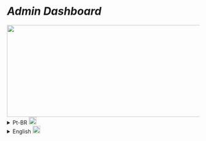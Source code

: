 # _Admin Dashboard_

<img width="820" height="240" src="src/assets/videoREADME.gif"/>

<details>
  <summary>Pt-BR <img width="20" src="https://flagicons.lipis.dev/flags/4x3/br.svg"></summary>

Este é um projeto de painel administrativo criado em React.js com TypeScript e as bibliotecas Tailwind CSS e Syncfusion. O painel inclui um dashboard, três páginas, quatro aplicativos e sete gráficos totalmente funcionais. Além disso, o painel também possui recursos como carrinho de compras, notificações, mensagens, perfil de usuário e configurações que são salvas em localStorage.

O projeto é baseado no tutorial [Build and Deploy a React Admin Dashboard App With Theming, Tables, Charts, Calendar, Kanban and More](https://www.youtube.com/watch?v=jx5hdo50a2M&t=3984s) do canal do YouTube [JavaScript Mastery](https://www.youtube.com/@javascriptmastery) . No entanto, algumas modificações foram feitas para adaptar o projeto às necessidades do desenvolvedor.

## _Instalação_

Para instalar o projeto, você pode clonar o repositório do GitHub e instalar as dependências usando o gerenciador de pacotes Yarn ou NPM. Abra um terminal e execute os seguintes comandos:

```bash
git clone https://github.com/EduardoMG12/admin-dashboard.git
cd admin-dashboard
yarn install
```

ou

```bash
git clone https://github.com/EduardoMG12/admin-dashboard.git
cd admin-dashboard
npm install
```

## _Executando o Projeto_

Para executar o projeto, execute o seguinte comando no terminal:

```bash
yarn start
```

ou

```bash
npm start
```

# _Branches_

Este projeto utiliza as seguintes branches:

main: branch principal do projeto, contém apenas código estável;
developer: branch de desenvolvimento, onde são adicionadas novas funcionalidades e correções de bugs.
As features desenvolvidas durante o projeto foram criadas a partir da branch developer e foram nomeadas seguindo o padrão feat-nome-da-feature. Todas as modificações no código foram submetidas como pull requests para a branch developer. O merge dos pull requests foi feito utilizando a opção "squash and merge" para manter a organização do histórico de commits.

## _Tecnologias Utilizadas_

React.js
TypeScript
Tailwind CSS
Syncfusion

## _Créditos_

Projeto criado com base no tutorial do canal [JavaScript Mastery](https://www.youtube.com/@javascriptmastery) no YouTube, criado por Adrian Hajdin.

</details>

<details>
  <summary>English <img width="20" src="https://flagicons.lipis.dev/flags/4x3/us.svg"></summary>

This is an administrative panel project created in React.js with TypeScript and the Tailwind CSS and Syncfusion libraries. The panel includes a dashboard, three pages, four applications, and seven fully functional charts. Additionally, the panel also features resources such as a shopping cart, notifications, messages, user profile, and settings that are saved in localStorage.

The project is based on the [Build and Deploy a React Admin Dashboard App With Theming, Tables, Charts, Calendar, Kanban and More](https://www.youtube.com/watch?v=jx5hdo50a2M&t=3984s) tutorial from the [JavaScript Mastery](https://www.youtube.com/@javascriptmastery) YouTube channel. However, some modifications were made to adapt the project to the developer's needs.

## _Installation_

To install the project, you can clone the GitHub repository and install the dependencies using the Yarn or NPM package managers. Open a terminal and run the following commands:

```bash
git clone https://github.com/EduardoMG12/admin-dashboard.git
cd admin-dashboard
yarn install
```

or

```bash
git clone https://github.com/EduardoMG12/admin-dashboard.git
cd admin-dashboard
npm install
```

## _Running the Project_

To run the project, execute the following command in the terminal:

```bash
yarn start
```

or

```bash
npm start
```

# _Branches_

This project uses the following branches:

main: main project branch, contains only stable code;
developer: development branch, where new features and bug fixes are added.
The features developed during the project were created from the developer branch and were named following the feat-feature-name pattern. All code modifications were submitted as pull requests to the developer branch. The pull request merge was done using the "squash and merge" option to maintain commit history organization.

## _Technologies Used_

React.js
TypeScript
Tailwind CSS
Syncfusion

## _Credits_

Project created based on the [JavaScript Mastery](https://www.youtube.com/@javascriptmastery) YouTube channel tutorial, created by Adrian Hajdin.

</details>
